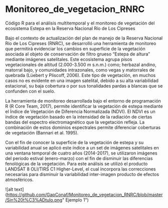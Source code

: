 # Monitoreo_de_vegetacion_RNRC
Código R para el análisis multitemporal y el monitoreo de vegetación del ecosistema Estepa en la Reserva Nacional Río de Los Cipreses

Bajo el contexto de actualización del plan de manejo de la Reserva Nacional Río de Los Cipreses (RNRC), se desarrolló una herramienta de monitoreo que permitirá evidenciar los cambios en superficie de la vegetación asociada al objeto de conservación de filtro grueso “Estepa de altura” mediante imágenes satelitales. Este ecosistema agrupa pisos vegetacionales de altitud (2.000-3.500 m s.n.m.) como; herbazal andino, matorral bajo, y comunidades intrazonales, como vegas y matorrales de quebrada (Lüebert y Pliscoff, 2006). Este tipo de vegetación, en muchos casos no es evidente en una imagen satelital, debido a su alta variabilidad estacional, su baja cobertura o por sus tonalidades pardas a blancas que se confunden con el suelo.

La herramienta de monitoreo desarrollada bajo el entorno de programación R (R Core Team, 2017), permite identificar la vegetación de estepa mediante el Índice de Vegetación de Diferencia Normalizada (NDVI). El NDVI es un índice de vegetación basado en la intensidad de la radiación de ciertas bandas del espectro electromagnético que la vegetación refleja. La combinación de estos dominios espectrales permite diferenciar coberturas de vegetación (Bannari et al. 1995).

Con el fin de conocer la superficie de la vegetación de estepa y su variabilidad anual se aplicó este índice a un set de imágenes satelitales en una ventana temporal de cuatro años (2014-2017), se utilizaron imágenes del periodo estival (enero-marzo) con el fin de disminuir las diferencias fenológicas de la vegetación. Para este análisis se utilizó el producto LANDSAT 8 OLI/TIRS C1 Higher-Level, el cual incorpora las correcciones necesarias para disminuir la variabilidad inter-imagen producto de efectos atmosféricos.


![alt text](https://github.com/GapConaf/Monitoreo_de_vegetacion_RNRC/blob/master/Sin%20t%C3%ADtulo.png" Ejemplo 1")

